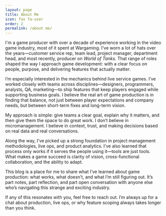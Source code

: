 ```yaml
---
layout: page
title: About Me
icon: fas fa-user
order: 2
permalink: /about me/
---
```


I'm a game producer with over a decade of experience working in the video game industry, most of it spent at Wargaming. I’ve worn a lot of hats over the years—customer service rep, team lead, project manager, department head, and most recently, producer on *World of Tanks*. That range of roles shaped the way I approach game development: with a clear focus on people, purpose, and delivering features that actually matter.

I’m especially interested in the mechanics behind live service games. I’ve worked closely with teams across disciplines—designers, programmers, analysts, QA, marketing—to ship features that keep players engaged while supporting business goals. I believe the real art of game production is in finding that balance, not just between player expectations and company needs, but between short-term fixes and long-term vision.

My approach is simple: give teams a clear goal, explain why it matters, and then give them the space to do great work. I don’t believe in micromanagement. I believe in context, trust, and making decisions based on real data and real conversations.

Along the way, I’ve picked up a strong foundation in project management methodologies, live ops, and product analytics. I’ve also learned that process only works if it serves the people using it—tools are just tools. What makes a game succeed is clarity of vision, cross-functional collaboration, and the ability to adapt.

This blog is a place for me to share what I’ve learned about game production: what works, what doesn’t, and what I’m still figuring out. It’s part notes, part reflection, and part open conversation with anyone else who’s navigating this strange and exciting industry.

If any of this resonates with you, feel free to reach out. I’m always up for a chat about production, live ops, or why feature scoping always takes longer than you think.
